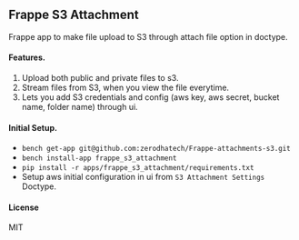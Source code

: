 ## Frappe S3 Attachment

Frappe app to make file upload to S3 through attach file option in doctype.

#### Features.

1. Upload both public and private files to s3.
2. Stream files from S3, when you view the file everytime.
3. Lets you add S3 credentials and config 
    (aws key, aws secret, bucket name, folder name) through ui.

#### Initial Setup.
- `bench get-app git@github.com:zerodhatech/Frappe-attachments-s3.git`
- `bench install-app frappe_s3_attachment`
- `pip install -r apps/frappe_s3_attachment/requirements.txt`
- Setup aws initial configuration in ui from `S3 Attachment Settings` Doctype.

#### License

MIT
